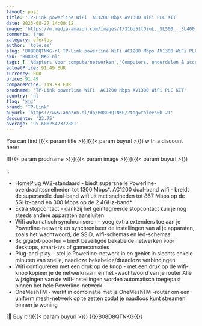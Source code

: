 ```yaml
---
layout: post
title: 'TP-Link powerline WiFi  AC1200 Mbps AV1300 WiFi PLC KIT'
date: 2025-08-27 14:00:12
image: 'https://m.media-amazon.com/images/I/31bq51tOiuL._SL500_._SL400_.jpg'
comments: true
category: ofertas
author: 'tole.es'
slug: 'B08D8QTNKG-nl TP-Link powerline WiFi AC1200 Mbps AV1300 WiFi PLC KIT'
sku: 'B08D8QTNKG-nl'
tags: [ 'Adapters voor computernetwerken','Computers, onderdelen & accessoires','Elektronica','Netwerkapparaten','PowerLAN-adapters','tp-link','🇳🇱', ]
actualPrice: 91.49 EUR
currency: EUR
price: 91.49
comparePrice: 119.99 EUR
prodname: 'TP-Link powerline WiFi  AC1200 Mbps AV1300 WiFi PLC KIT'
country: 'nl'
flag: '🇳🇱'
brand: 'TP-Link'
buyurl: 'https://www.amazon.nl/dp/B08D8QTNKG/?tag=tolees0b-21'
descuento: '23.75'
average: '95.6002542372881'
---
```


You can find [{{< param title >}}]({{< param buyurl >}}) with a discount here:

[![{{< param prodname >}}]({{< param image >}})]({{< param buyurl >}})

ℹ️:

- HomePlug AV2-standaard - biedt supersnelle Powerline-overdrachtssnelheden tot 1300 Mbps*. AC1200 dual-band wifi - breidt de supersnelle dual-band wifi uit met snelheden tot 867 Mbps op de 5GHz-band en 300 Mbps op de 2.4GHz-band*
- Extra stopcontact - dankzij het geïntegreerde stopcontact kun je nog steeds andere apparaten aansluiten
- Wifi automatisch synchroniseren – voeg extra extenders toe aan je Powerline-netwerk en synchroniseer de instellingen van al je apparaten, zoals het wachtwoord, de SSID, wifi-schemas en led-schemas
- 3x gigabit-poorten – biedt beveiligde bekabelde netwerken voor desktops, smart-tvs of gameconsoles
- Plug-and-play – stel je Powerline-netwerk in en geniet in slechts enkele minuten van snelle, naadloze bekabelde/draadloze verbindingen
- Wifi configureren met een druk op de knop - met een druk op de wifi-knop kopieer je de netwerknaam en het -wachtwoord van je router Alle wijzigingen van de wifi-instellingen worden automatisch toegepast binnen het hele Powerline-netwerk
- OneMeshTM - werkt in combinatie met je OneMeshTM -router om een uniform mesh-netwerk op te zetten zodat je naadloos kunt streamen binnen je woning

[🛒 Buy it!!]({{< param buyurl >}})
{{<world>}}B08D8QTNKG{{</world>}}
